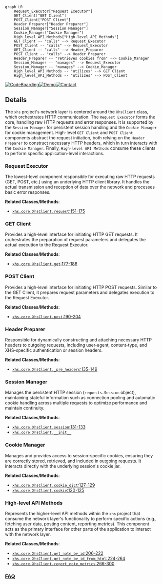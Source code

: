 ```mermaid
graph LR
    Request_Executor["Request Executor"]
    GET_Client["GET Client"]
    POST_Client["POST Client"]
    Header_Preparer["Header Preparer"]
    Session_Manager["Session Manager"]
    Cookie_Manager["Cookie Manager"]
    High_level_API_Methods["High-level API Methods"]
    GET_Client -- "calls" --> Request_Executor
    POST_Client -- "calls" --> Request_Executor
    GET_Client -- "calls" --> Header_Preparer
    POST_Client -- "calls" --> Header_Preparer
    Header_Preparer -- "retrieves cookies from" --> Cookie_Manager
    Session_Manager -- "manages" --> Request_Executor
    Session_Manager -- "manages" --> Cookie_Manager
    High_level_API_Methods -- "utilizes" --> GET_Client
    High_level_API_Methods -- "utilizes" --> POST_Client
```

[![CodeBoarding](https://img.shields.io/badge/Generated%20by-CodeBoarding-9cf?style=flat-square)](https://github.com/CodeBoarding/GeneratedOnBoardings)[![Demo](https://img.shields.io/badge/Try%20our-Demo-blue?style=flat-square)](https://www.codeboarding.org/demo)[![Contact](https://img.shields.io/badge/Contact%20us%20-%20contact@codeboarding.org-lightgrey?style=flat-square)](mailto:contact@codeboarding.org)

## Details

The `xhs` project's network layer is centered around the `XhsClient` class, which orchestrates HTTP communication. The `Request Executor` forms the core, handling raw HTTP requests and error responses. It is supported by the `Session Manager` for persistent session handling and the `Cookie Manager` for cookie management. High-level `GET Client` and `POST Client` components abstract the request initiation, both relying on the `Header Preparer` to construct necessary HTTP headers, which in turn interacts with the `Cookie Manager`. Finally, `High-level API Methods` consume these clients to perform specific application-level interactions.

### Request Executor
The lowest-level component responsible for executing raw HTTP requests (GET, POST, etc.) using an underlying HTTP client library. It handles the actual transmission and reception of data over the network and processes basic error responses.


**Related Classes/Methods**:

- <a href="https://github.com/ReaJason/xhs/blob/master/xhs/core.py#L151-L175" target="_blank" rel="noopener noreferrer">`xhs.core.XhsClient.request`:151-175</a>


### GET Client
Provides a high-level interface for initiating HTTP GET requests. It orchestrates the preparation of request parameters and delegates the actual execution to the Request Executor.


**Related Classes/Methods**:

- <a href="https://github.com/ReaJason/xhs/blob/master/xhs/core.py#L177-L188" target="_blank" rel="noopener noreferrer">`xhs.core.XhsClient.get`:177-188</a>


### POST Client
Provides a high-level interface for initiating HTTP POST requests. Similar to the GET Client, it prepares request parameters and delegates execution to the Request Executor.


**Related Classes/Methods**:

- <a href="https://github.com/ReaJason/xhs/blob/master/xhs/core.py#L190-L204" target="_blank" rel="noopener noreferrer">`xhs.core.XhsClient.post`:190-204</a>


### Header Preparer
Responsible for dynamically constructing and attaching necessary HTTP headers to outgoing requests, including user-agent, content-type, and XHS-specific authentication or session headers.


**Related Classes/Methods**:

- <a href="https://github.com/ReaJason/xhs/blob/master/xhs/core.py#L135-L149" target="_blank" rel="noopener noreferrer">`xhs.core.XhsClient._pre_headers`:135-149</a>


### Session Manager
Manages the persistent HTTP session (`requests.Session` object), maintaining stateful information such as connection pooling and automatic cookie handling across multiple requests to optimize performance and maintain continuity.


**Related Classes/Methods**:

- <a href="https://github.com/ReaJason/xhs/blob/master/xhs/core.py#L131-L133" target="_blank" rel="noopener noreferrer">`xhs.core.XhsClient.session`:131-133</a>
- <a href="https://github.com/ReaJason/xhs/blob/master/xhs/core.py" target="_blank" rel="noopener noreferrer">`xhs.core.XhsClient.__init__`</a>


### Cookie Manager
Manages and provides access to session-specific cookies, ensuring they are correctly stored, retrieved, and included in outgoing requests. It interacts directly with the underlying session's cookie jar.


**Related Classes/Methods**:

- <a href="https://github.com/ReaJason/xhs/blob/master/xhs/core.py#L127-L129" target="_blank" rel="noopener noreferrer">`xhs.core.XhsClient.cookie_dict`:127-129</a>
- <a href="https://github.com/ReaJason/xhs/blob/master/xhs/core.py#L120-L125" target="_blank" rel="noopener noreferrer">`xhs.core.XhsClient.cookie`:120-125</a>


### High-level API Methods
Represents the higher-level API methods within the `xhs` project that consume the network layer's functionality to perform specific actions (e.g., fetching user data, posting content, reporting metrics). This component acts as the primary interface for other parts of the application to interact with the network layer.


**Related Classes/Methods**:

- <a href="https://github.com/ReaJason/xhs/blob/master/xhs/core.py#L206-L222" target="_blank" rel="noopener noreferrer">`xhs.core.XhsClient.get_note_by_id`:206-222</a>
- <a href="https://github.com/ReaJason/xhs/blob/master/xhs/core.py#L224-L264" target="_blank" rel="noopener noreferrer">`xhs.core.XhsClient.get_note_by_id_from_html`:224-264</a>
- <a href="https://github.com/ReaJason/xhs/blob/master/xhs/core.py#L266-L300" target="_blank" rel="noopener noreferrer">`xhs.core.XhsClient.report_note_metrics`:266-300</a>




### [FAQ](https://github.com/CodeBoarding/GeneratedOnBoardings/tree/main?tab=readme-ov-file#faq)